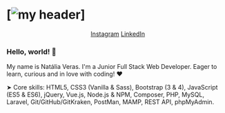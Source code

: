 # [![my header](https://i.pinimg.com/originals/bc/87/e5/bc87e5124f8d2cfe810d403adc96ad01.gif)]


<p align='center'>
&nbsp;&nbsp;
<a href="https://www.instagram.com/nataliavrs/">Instagram</a>
<a href="https://www.linkedin.com/in/nataliaveras/">LinkedIn</a>
</p>

### Hello, world! 👋

My name is Natália Veras. I'm a Junior Full Stack Web Developer. Eager to learn, curious and in love with coding! &hearts;


➤ Core skills: HTML5, CSS3 (Vanilla & Sass), Bootstrap (3 & 4), JavaScript (ES5 & ES6), jQuery, Vue.js, Node.js & NPM, Composer, PHP, MySQL, Laravel, Git/GitHub/GitKraken, PostMan, MAMP, REST API, phpMyAdmin.
